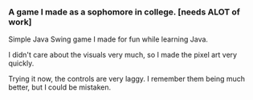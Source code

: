 ### A game I made as a sophomore in college. [needs ALOT of work]

Simple Java Swing game I made for fun while learning Java. 

I didn't care about the visuals very much, so I made the pixel art very quickly.

Trying it now, the controls are very laggy. I remember them being much better, but I could be mistaken. 
